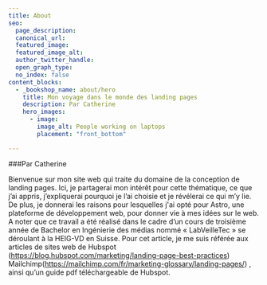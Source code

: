 ```yaml
---
title: About
seo:
  page_description:
  canonical_url:
  featured_image:
  featured_image_alt:
  author_twitter_handle:
  open_graph_type:
  no_index: false
content_blocks:
  - _bookshop_name: about/hero
    title: Mon voyage dans le monde des landing pages
    description: Par Catherine
    hero_images:
      - image: 
        image_alt: People working on laptops
        placement: "front_bottom"

---
```

###Par Catherine

Bienvenue sur mon site web qui traite du domaine de la conception de landing pages. Ici, je partagerai mon intérêt pour cette thématique, ce que j’ai appris, j’expliquerai pourquoi je l’ai choisie et je révélerai ce qui m’y lie. De plus, je donnerai les raisons pour lesquelles j'ai opté pour Astro, une plateforme de développement web, pour donner vie à mes idées sur le web.
A noter que ce travail a été réalisé dans le cadre d’un cours de troisième année de Bachelor en Ingénierie des médias nommé « LabVeilleTec » se déroulant à la HEIG-VD en Suisse.
Pour cet article, je me suis référée aux articles de sites web de Hubspot (https://blog.hubspot.com/marketing/landing-page-best-practices) Mailchimp(https://mailchimp.com/fr/marketing-glossary/landing-pages/) , ainsi qu’un guide pdf téléchargeable de Hubspot.
